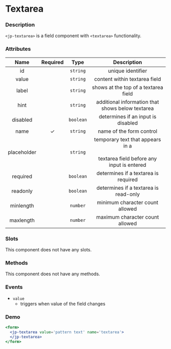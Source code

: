 # Textarea

### Description

`<jp-textarea>` is a field component with `<textarea>` functionality.

### Attributes

| **Name** | **Required** | **Type** | **Description** |
| :----: | :----: | :----: | :---: |
| id | | `string`| unique identifier |
| value | |`string` | content within textarea field |
| label | | `string` | shows at the top of a textarea field|
| hint | | `string` | additional information that shows below textarea|
| disabled | | `boolean` | determines if an input is disabled |
| name | ✓ | `string` |  name of the form control |
| placeholder | | `string` | temporary text that appears in a <br></br> textarea field before any input is entered |
| required | | `boolean` | determines if a textarea is required |
| readonly | | `boolean` | determines if a textarea is read-only |
| minlength | | `number` | minimum character count allowed |
| maxlength | | `number` | maximum character count allowed |

  
### Slots

This component does not have any slots.

### Methods

This component does not have any methods.

### Events

- `value` 
  - triggers when value of the field changes

### Demo

```jsx live
<form>
  <jp-textarea value='pattern text' name='textarea'>
  </jp-textarea>
</form>
```
